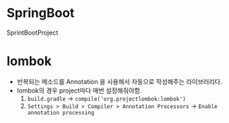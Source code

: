 # SpringBoot
SprintBootProject

# lombok
- 반복되는 메소드를 Annotation 을 사용해서 자동으로 작성해주는 라이브러리다.
- lombok의 경우 project마다 매번 설정해줘야함.
  1) `build.gradle` &rarr; `compile('org.projectlombok:lombok')`
  2) `Settings > Build > Compiler > Annotation Processors` &rarr; `Enable annotation processing`

